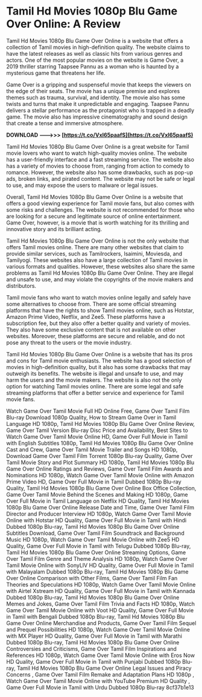 # Tamil Hd Movies 1080p Blu Game Over Online: A Review
 
Tamil Hd Movies 1080p Blu Game Over Online is a website that offers a collection of Tamil movies in high-definition quality. The website claims to have the latest releases as well as classic hits from various genres and actors. One of the most popular movies on the website is Game Over, a 2019 thriller starring Taapsee Pannu as a woman who is haunted by a mysterious game that threatens her life.
 
Game Over is a gripping and suspenseful movie that keeps the viewers on the edge of their seats. The movie has a unique premise and explores themes such as trauma, survival, and identity. The movie also has some twists and turns that make it unpredictable and engaging. Taapsee Pannu delivers a stellar performance as the protagonist who is trapped in a deadly game. The movie also has impressive cinematography and sound design that create a tense and immersive atmosphere.
 
**DOWNLOAD --->>> [https://t.co/VxI65paafS](https://t.co/VxI65paafS)**


 
Tamil Hd Movies 1080p Blu Game Over Online is a great website for Tamil movie lovers who want to watch high-quality movies online. The website has a user-friendly interface and a fast streaming service. The website also has a variety of movies to choose from, ranging from action to comedy to romance. However, the website also has some drawbacks, such as pop-up ads, broken links, and pirated content. The website may not be safe or legal to use, and may expose the users to malware or legal issues.
 
Overall, Tamil Hd Movies 1080p Blu Game Over Online is a website that offers a good viewing experience for Tamil movie fans, but also comes with some risks and challenges. The website is not recommended for those who are looking for a secure and legitimate source of online entertainment. Game Over, however, is a movie that is worth watching for its thrilling and innovative story and its brilliant acting.
  
Tamil Hd Movies 1080p Blu Game Over Online is not the only website that offers Tamil movies online. There are many other websites that claim to provide similar services, such as Tamilrockers, Isaimini, Moviesda, and Tamilyogi. These websites also have a large collection of Tamil movies in various formats and qualities. However, these websites also share the same problems as Tamil Hd Movies 1080p Blu Game Over Online. They are illegal and unsafe to use, and may violate the copyrights of the movie makers and distributors.
 
Tamil movie fans who want to watch movies online legally and safely have some alternatives to choose from. There are some official streaming platforms that have the rights to show Tamil movies online, such as Hotstar, Amazon Prime Video, Netflix, and Zee5. These platforms have a subscription fee, but they also offer a better quality and variety of movies. They also have some exclusive content that is not available on other websites. Moreover, these platforms are secure and reliable, and do not pose any threat to the users or the movie industry.
 
Tamil Hd Movies 1080p Blu Game Over Online is a website that has its pros and cons for Tamil movie enthusiasts. The website has a good selection of movies in high-definition quality, but it also has some drawbacks that may outweigh its benefits. The website is illegal and unsafe to use, and may harm the users and the movie makers. The website is also not the only option for watching Tamil movies online. There are some legal and safe streaming platforms that offer a better service and experience for Tamil movie fans.
 
Watch Game Over Tamil Movie Full HD Online Free,  Game Over Tamil Film Blu-ray Download 1080p Quality,  How to Stream Game Over in Tamil Language HD 1080p,  Tamil Hd Movies 1080p Blu Game Over Online Review,  Game Over Tamil Version Blu-ray Disc Price and Availability,  Best Sites to Watch Game Over Tamil Movie Online HD,  Game Over Full Movie in Tamil with English Subtitles 1080p,  Tamil Hd Movies 1080p Blu Game Over Online Cast and Crew,  Game Over Tamil Movie Trailer and Songs HD 1080p,  Download Game Over Tamil Film Torrent 1080p Blu-ray Quality,  Game Over Tamil Movie Story and Plot Summary HD 1080p,  Tamil Hd Movies 1080p Blu Game Over Online Ratings and Reviews,  Game Over Tamil Film Awards and Nominations HD 1080p,  Watch Game Over Tamil Movie Online with Amazon Prime Video HD,  Game Over Full Movie in Tamil Dubbed 1080p Blu-ray Quality,  Tamil Hd Movies 1080p Blu Game Over Online Box Office Collection,  Game Over Tamil Movie Behind the Scenes and Making HD 1080p,  Game Over Full Movie in Tamil Language on Netflix HD Quality,  Tamil Hd Movies 1080p Blu Game Over Online Release Date and Time,  Game Over Tamil Film Director and Producer Interview HD 1080p,  Watch Game Over Tamil Movie Online with Hotstar HD Quality,  Game Over Full Movie in Tamil with Hindi Dubbed 1080p Blu-ray,  Tamil Hd Movies 1080p Blu Game Over Online Subtitles Download,  Game Over Tamil Film Soundtrack and Background Music HD 1080p,  Watch Game Over Tamil Movie Online with Zee5 HD Quality,  Game Over Full Movie in Tamil with Telugu Dubbed 1080p Blu-ray,  Tamil Hd Movies 1080p Blu Game Over Online Streaming Options,  Game Over Tamil Film Genre and Theme Analysis HD 1080p,  Watch Game Over Tamil Movie Online with SonyLIV HD Quality,  Game Over Full Movie in Tamil with Malayalam Dubbed 1080p Blu-ray,  Tamil Hd Movies 1080p Blu Game Over Online Comparison with Other Films,  Game Over Tamil Film Fan Theories and Speculations HD 1080p,  Watch Game Over Tamil Movie Online with Airtel Xstream HD Quality,  Game Over Full Movie in Tamil with Kannada Dubbed 1080p Blu-ray,  Tamil Hd Movies 1080p Blu Game Over Online Memes and Jokes,  Game Over Tamil Film Trivia and Facts HD 1080p,  Watch Game Over Tamil Movie Online with Voot HD Quality,  Game Over Full Movie in Tamil with Bengali Dubbed 1080p Blu-ray,  Tamil Hd Movies 1080p Blu Game Over Online Merchandise and Products,  Game Over Tamil Film Sequel and Prequel Possibilities HD 1080p,  Watch Game Over Tamil Movie Online with MX Player HD Quality,  Game Over Full Movie in Tamil with Marathi Dubbed 1080p Blu-ray,  Tamil Hd Movies 1080p Blu Game Over Online Controversies and Criticisms,  Game Over Tamil Film Inspirations and References HD 1080p,  Watch Game Over Tamil Movie Online with Eros Now HD Quality,  Game Over Full Movie in Tamil with Punjabi Dubbed 1080p Blu-ray,  Tamil Hd Movies 1080p Blu Game Over Online Legal Issues and Piracy Concerns ,  Game Over Tamil Film Remake and Adaptation Plans HD 1080p ,  Watch Game Over Tamil Movie Online with YouTube Premium HD Quality ,  Game Over Full Movie in Tamil with Urdu Dubbed 1080p Blu-ray
 8cf37b1e13
 

